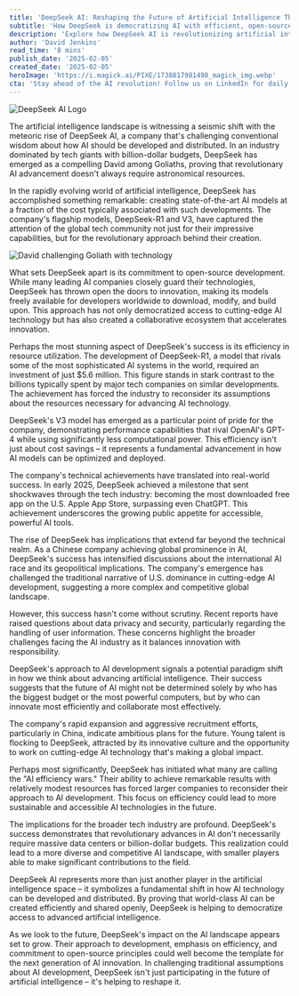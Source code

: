 ```yaml
---
title: 'DeepSeek AI: Reshaping the Future of Artificial Intelligence Through Open Innovation'
subtitle: 'How DeepSeek is democratizing AI with efficient, open-source development'
description: 'Explore how DeepSeek AI is revolutionizing artificial intelligence by offering state-of-the-art models that are both cost-effective and open-source, challenging traditional industry giants and setting a new course for AI development.'
author: 'David Jenkins'
read_time: '8 mins'
publish_date: '2025-02-05'
created_date: '2025-02-05'
heroImage: 'https://i.magick.ai/PIXE/1738817981498_magick_img.webp'
cta: 'Stay ahead of the AI revolution! Follow us on LinkedIn for daily updates on groundbreaking developments in artificial intelligence and exclusive insights into companies like DeepSeek that are reshaping the future of technology.'
---
```


![DeepSeek AI Logo](https://i.magick.ai/PIXE/1738817981504_magick_img.webp)

The artificial intelligence landscape is witnessing a seismic shift with the meteoric rise of DeepSeek AI, a company that's challenging conventional wisdom about how AI should be developed and distributed. In an industry dominated by tech giants with billion-dollar budgets, DeepSeek has emerged as a compelling David among Goliaths, proving that revolutionary AI advancement doesn't always require astronomical resources.

In the rapidly evolving world of artificial intelligence, DeepSeek has accomplished something remarkable: creating state-of-the-art AI models at a fraction of the cost typically associated with such developments. The company's flagship models, DeepSeek-R1 and V3, have captured the attention of the global tech community not just for their impressive capabilities, but for the revolutionary approach behind their creation.

![David challenging Goliath with technology](https://i.magick.ai/PIXE/1738817981501_magick_img.webp)

What sets DeepSeek apart is its commitment to open-source development. While many leading AI companies closely guard their technologies, DeepSeek has thrown open the doors to innovation, making its models freely available for developers worldwide to download, modify, and build upon. This approach has not only democratized access to cutting-edge AI technology but has also created a collaborative ecosystem that accelerates innovation.

Perhaps the most stunning aspect of DeepSeek's success is its efficiency in resource utilization. The development of DeepSeek-R1, a model that rivals some of the most sophisticated AI systems in the world, required an investment of just $5.6 million. This figure stands in stark contrast to the billions typically spent by major tech companies on similar developments. The achievement has forced the industry to reconsider its assumptions about the resources necessary for advancing AI technology.

DeepSeek's V3 model has emerged as a particular point of pride for the company, demonstrating performance capabilities that rival OpenAI's GPT-4 while using significantly less computational power. This efficiency isn't just about cost savings – it represents a fundamental advancement in how AI models can be optimized and deployed.

The company's technical achievements have translated into real-world success. In early 2025, DeepSeek achieved a milestone that sent shockwaves through the tech industry: becoming the most downloaded free app on the U.S. Apple App Store, surpassing even ChatGPT. This achievement underscores the growing public appetite for accessible, powerful AI tools.

The rise of DeepSeek has implications that extend far beyond the technical realm. As a Chinese company achieving global prominence in AI, DeepSeek's success has intensified discussions about the international AI race and its geopolitical implications. The company's emergence has challenged the traditional narrative of U.S. dominance in cutting-edge AI development, suggesting a more complex and competitive global landscape.

However, this success hasn't come without scrutiny. Recent reports have raised questions about data privacy and security, particularly regarding the handling of user information. These concerns highlight the broader challenges facing the AI industry as it balances innovation with responsibility.

DeepSeek's approach to AI development signals a potential paradigm shift in how we think about advancing artificial intelligence. Their success suggests that the future of AI might not be determined solely by who has the biggest budget or the most powerful computers, but by who can innovate most efficiently and collaborate most effectively.

The company's rapid expansion and aggressive recruitment efforts, particularly in China, indicate ambitious plans for the future. Young talent is flocking to DeepSeek, attracted by its innovative culture and the opportunity to work on cutting-edge AI technology that's making a global impact.

Perhaps most significantly, DeepSeek has initiated what many are calling the "AI efficiency wars." Their ability to achieve remarkable results with relatively modest resources has forced larger companies to reconsider their approach to AI development. This focus on efficiency could lead to more sustainable and accessible AI technologies in the future.

The implications for the broader tech industry are profound. DeepSeek's success demonstrates that revolutionary advances in AI don't necessarily require massive data centers or billion-dollar budgets. This realization could lead to a more diverse and competitive AI landscape, with smaller players able to make significant contributions to the field.

DeepSeek AI represents more than just another player in the artificial intelligence space – it symbolizes a fundamental shift in how AI technology can be developed and distributed. By proving that world-class AI can be created efficiently and shared openly, DeepSeek is helping to democratize access to advanced artificial intelligence.

As we look to the future, DeepSeek's impact on the AI landscape appears set to grow. Their approach to development, emphasis on efficiency, and commitment to open-source principles could well become the template for the next generation of AI innovation. In challenging traditional assumptions about AI development, DeepSeek isn't just participating in the future of artificial intelligence – it's helping to reshape it.